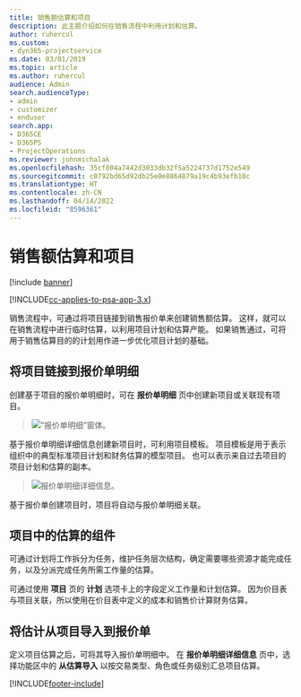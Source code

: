 ```yaml
---
title: 销售额估算和项目
description: 此主题介绍如何在销售流程中利用计划和估算。
author: ruhercul
ms.custom:
- dyn365-projectservice
ms.date: 03/01/2019
ms.topic: article
ms.author: ruhercul
audience: Admin
search.audienceType:
- admin
- customizer
- enduser
search.app:
- D365CE
- D365PS
- ProjectOperations
ms.reviewer: johnmichalak
ms.openlocfilehash: 35cf804a7442d3033db32f5a5224737d1752e549
ms.sourcegitcommit: c0792bd65d92db25e0e8864879a19c4b93efb10c
ms.translationtype: HT
ms.contentlocale: zh-CN
ms.lasthandoff: 04/14/2022
ms.locfileid: "8596361"
---
```

# <a name="sales-estimates-and-projects"></a>销售额估算和项目

[!include [banner](../includes/psa-now-project-operations.md)]

[!INCLUDE[cc-applies-to-psa-app-3.x](../includes/cc-applies-to-psa-app-3x.md)]

销售流程中，可通过将项目链接到销售报价单来创建销售额估算。 这样，就可以在销售流程中进行临时估算，以利用项目计划和估算产能。 如果销售通过，可将用于销售估算目的的计划用作进一步优化项目计划的基础。

## <a name="linking-a-project-to-a-quote-line"></a>将项目链接到报价单明细

创建基于项目的报价单明细时，可在 **报价单明细** 页中创建新项目或关联现有项目。 

> ![“报价单明细”窗体。](media/project-8.png)
 
基于报价单明细详细信息创建新项目时，可利用项目模板。 项目模板是用于表示组织中的典型标准项目计划和财务估算的模型项目。 也可以表示来自过去项目的项目计划和估算的副本。

> ![报价单明细详细信息。](media/project-9.png)
  
基于报价单创建项目时，项目将自动与报价单明细关联。

## <a name="components-of-estimates-in-a-project"></a>项目中的估算的组件

可通过计划将工作拆分为任务，维护任务层次结构，确定需要哪些资源才能完成任务，以及分派完成任务所需工作量的估算。

可通过使用 **项目** 页的 **计划** 选项卡上的字段定义工作量和计划估算。 因为价目表与项目关联，所以使用在价目表中定义的成本和销售价计算财务估算。

## <a name="importing-estimates-from-a-project-into-a-quote"></a>将估计从项目导入到报价单

定义项目估算之后，可将其导入报价单明细中。 在 **报价单明细详细信息** 页中，选择功能区中的 **从估算导入** 以按交易类型、角色或任务级别汇总项目估算。


[!INCLUDE[footer-include](../includes/footer-banner.md)]
